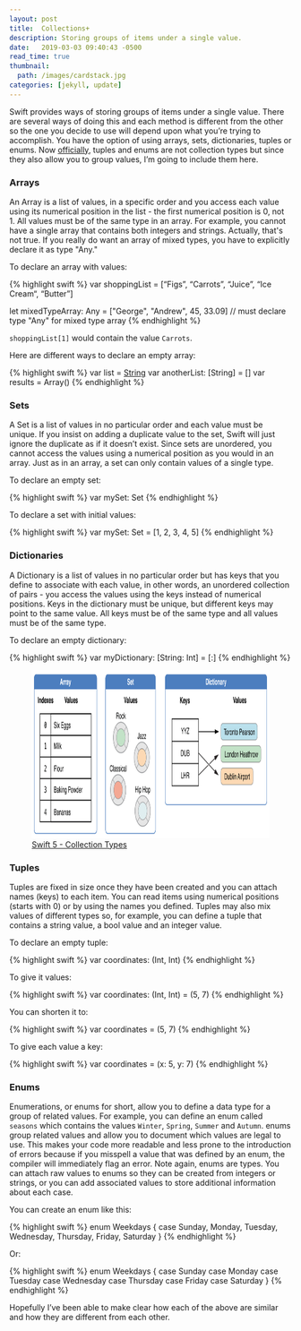 ```yaml
---
layout: post
title:  Collections+
description: Storing groups of items under a single value.
date:   2019-03-03 09:40:43 -0500
read_time: true
thumbnail: 
  path: /images/cardstack.jpg
categories: [jekyll, update]
---
```

Swift provides ways of storing groups of items under a single value. There are several ways of doing this and each method is different from the other so the one you decide to use will depend upon what you’re trying to accomplish.  You have the option of using arrays, sets, dictionaries, tuples or enums.  Now [officially](https://docs.swift.org/swift-book/LanguageGuide/CollectionTypes.html), tuples and enums are not collection types but since they also allow you to group values, I’m going to include them here.

### Arrays
An Array is a list of values, in a specific order and you access each value using its numerical position in the list - the first numerical position is 0, not 1.  All values must be of the same type in an array. For example, you cannot have a single array that contains both integers and strings.  Actually, that's not true.  If you really do want an array of mixed types, you have to explicitly declare it as type "Any."

To declare an array with values:

{% highlight swift %}
var shoppingList = [“Figs”, “Carrots”, “Juice”, “Ice Cream“, “Butter”]

let mixedTypeArray: Any = ["George", "Andrew", 45, 33.09]
// must declare type "Any" for mixed type array
{% endhighlight %}

`shoppingList[1]` would contain the value `Carrots`.

Here are different ways to declare an empty array:

{% highlight swift %}
var list = [String]()
 var anotherList: [String] = []
 var results = Array<Int>()
{% endhighlight %}


### Sets
A Set is a list of values in no particular order and each value must be unique. If you insist on adding a duplicate value to the set, Swift will just ignore the duplicate as if it doesn’t exist. Since sets are unordered, you cannot access the values using a numerical position as you would in an array.  Just as in an array, a set can only contain values of a single type.

To declare an empty set:

{% highlight swift %}
var mySet: Set<Int>
{% endhighlight %}

To declare a set with initial values:

{% highlight swift %}
var mySet: Set<Int> = [1, 2, 3, 4, 5]
{% endhighlight %}


### Dictionaries
A Dictionary is a list of values in no particular order but has keys that you define to associate with each value, in other words, an unordered collection of pairs - you access the values using the keys instead of numerical positions.  Keys in the dictionary must be unique, but different keys may point to the same value.  All keys must be of the same type and all values must be of the same type.

To declare an empty dictionary:

{% highlight swift %}
var myDictionary: [String: Int] = [:]
{% endhighlight %}

<figure>
	<img src="/images/CollectionTypes_intro_2x.png" alt="Collection Types" width="730" height="300">
        <figcaption><a href="https://docs.swift.org/swift-book/LanguageGuide/CollectionTypes.html" title="Swift 5 - Collection Types">Swift 5 - Collection Types</a></figcaption>
</figure>

### Tuples
Tuples are fixed in size once they have been created and you can attach names (keys) to each item. You can read items using numerical positions (starts with 0) or by using the names you defined.  Tuples may also mix values of different types so, for example, you can define a tuple that contains a string value, a bool value and an integer value.

To declare an empty tuple:

{% highlight swift %}
var coordinates: (Int, Int)
{% endhighlight %}

To give it values:

{% highlight swift %}
var coordinates: (Int, Int) = (5, 7)
{% endhighlight %}

You can shorten it to:

{% highlight swift %}
var coordinates = (5, 7)
{% endhighlight %}

To give each value a key:

{% highlight swift %}
var coordinates = (x: 5, y: 7)
{% endhighlight %}


### Enums
Enumerations, or enums for short, allow you to define a data type for a group of related values.  For example, you can define an enum called `seasons` which contains the values `Winter`, `Spring`, `Summer` and `Autumn`.  enums group related values and allow you to document which values are legal to use.  This makes your code more readable and less prone to the introduction of errors because if you misspell a value that was defined by an enum, the compiler will immediately flag an error.  Note again, enums are types.  You can attach raw values to enums so they can be created from integers or strings, or you can add associated values to store additional information about each case.

You can create an enum like this:

{% highlight swift %}
enum Weekdays {
	case Sunday, Monday, Tuesday, Wednesday, Thursday, Friday, Saturday
}
{% endhighlight %}

Or:

{% highlight swift %}
enum Weekdays {
	case Sunday
	case Monday
	case Tuesday
	case Wednesday
	case Thursday
	case Friday
	case Saturday
}
{% endhighlight %}

Hopefully I’ve been able to make clear how each of the above are similar and how they are different from each other.

